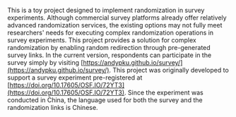 This is a toy project designed to implement randomization in survey experiments. Although commercial survey platforms already offer relatively advanced randomization services, the existing options may not fully meet researchers' needs for executing complex randomization operations in survey experiments. This project provides a solution for complex randomization by enabling random redirection through pre-generated survey links. In the current version, respondents can participate in the survey simply by visiting [https://andypku.github.io/survey/](https://andypku.github.io/survey/).
This project was originally developed to support a survey experiment pre-registered at [https://doi.org/10.17605/OSF.IO/72YT3](https://doi.org/10.17605/OSF.IO/72YT3). Since the experiment was conducted in China, the language used for both the survey and the randomization links is Chinese.
